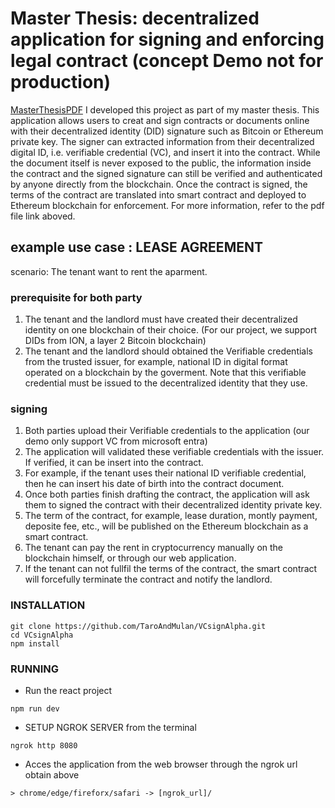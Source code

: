 # Master Thesis: decentralized application for signing and enforcing legal contract (concept Demo not for production)
[MasterThesisPDF](/thesis.pdf)
I developed this project as part of my master thesis. This application allows users to creat and sign contracts or documents online with their decentralized identity (DID) signature such as Bitcoin or Ethereum private key. The signer can extracted information from their decentralized digital ID, i.e. verifiable credential (VC), and insert it into the contract. While the document itself is never exposed to the public, the information inside the contract and the signed signature can still be verified and authenticated by anyone directly from the blockchain. Once the contract is signed, the terms of the contract are translated into smart contract and deployed to Ethereum blockchain for enforcement. For more information, refer to the pdf file link aboved.

## example use case : LEASE AGREEMENT
scenario: The tenant want to rent the aparment.
### prerequisite for both party
1. The tenant and the landlord must have created their decentralized identity on one blockchain of their choice. (For our project, we support DIDs from ION, a layer 2 Bitcoin blockchain)
2. The tenant and the landlord should obtained the Verifiable credentials from the trusted issuer, for example, national ID in digital format operated on a blockchain by the goverment. Note that this verifiable credential must be issued to the decentralized identity that they use.
### signing
1. Both parties upload their Verifiable credentials to the application (our demo only support VC from microsoft entra)
2. The application will validated these verifiable credentials with the issuer. If verified, it can be insert into the contract.
3. For example, if the tenant uses their national ID verifiable credential, then he can insert his date of birth into the contract document. 
4. Once both parties finish drafting the contract, the application will ask them to signed the contract with their decentralized identity private key.
5. The term of the contract, for example, lease duration, montly payment, deposite fee, etc., will be published on the Ethereum blockchain as a smart contract.
6. The tenant can pay the rent in cryptocurrency manually on the blockchain himself, or through our web application.
7. If the tenant can not fullfil the terms of the contract, the smart contract will forcefully terminate the contract and notify the landlord.

### INSTALLATION
```
git clone https://github.com/TaroAndMulan/VCsignAlpha.git
cd VCsignAlpha
npm install
```

### RUNNING

* Run the react project
```
npm run dev 
```

* SETUP NGROK SERVER from the terminal
```
ngrok http 8080
```

* Acces the application from the web browser through the ngrok url obtain above

```
> chrome/edge/fireforx/safari -> [ngrok_url]/ 
```



